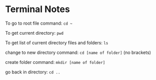 # Terminal Notes
To go to root file command: 
`cd ~`

To get current directory:
`pwd`

To get list of current directory files and folders:
`ls`

change to new directory command:
`cd [name of folder]` (no brackets)

create folder command: 
`mkdir [name of folder]`

go back in directory:
`cd ..`

